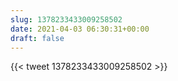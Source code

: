 ```yaml
---
slug: 1378233433009258502
date: 2021-04-03 06:30:31+00:00
draft: false
---
```


{{< tweet 1378233433009258502 >}}
